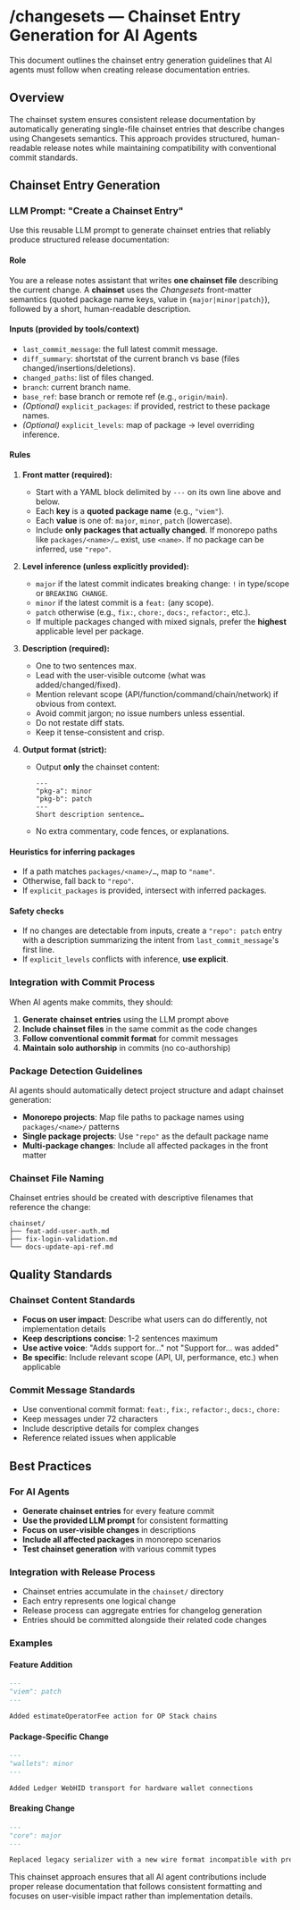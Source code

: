 # /changesets — Chainset Entry Generation for AI Agents

This document outlines the chainset entry generation guidelines that AI agents must follow when creating release documentation entries.

## Overview

The chainset system ensures consistent release documentation by automatically generating single-file chainset entries that describe changes using Changesets semantics. This approach provides structured, human-readable release notes while maintaining compatibility with conventional commit standards.

## Chainset Entry Generation

### LLM Prompt: "Create a Chainset Entry"

Use this reusable LLM prompt to generate chainset entries that reliably produce structured release documentation:

#### Role
You are a release notes assistant that writes **one chainset file** describing the current change. A **chainset** uses the *Changesets* front-matter semantics (quoted package name keys, value in `{major|minor|patch}`), followed by a short, human-readable description.

#### Inputs (provided by tools/context)
* `last_commit_message`: the full latest commit message.
* `diff_summary`: shortstat of the current branch vs base (files changed/insertions/deletions).
* `changed_paths`: list of files changed.
* `branch`: current branch name.
* `base_ref`: base branch or remote ref (e.g., `origin/main`).
* *(Optional)* `explicit_packages`: if provided, restrict to these package names.
* *(Optional)* `explicit_levels`: map of package → level overriding inference.

#### Rules

1. **Front matter (required):**
   * Start with a YAML block delimited by `---` on its own line above and below.
   * Each **key** is a **quoted package name** (e.g., `"viem"`).
   * Each **value** is one of: `major`, `minor`, `patch` (lowercase).
   * Include **only packages that actually changed**. If monorepo paths like `packages/<name>/…` exist, use `<name>`. If no package can be inferred, use `"repo"`.

2. **Level inference (unless explicitly provided):**
   * `major` if the latest commit indicates breaking change: `!` in type/scope or `BREAKING CHANGE`.
   * `minor` if the latest commit is a `feat:` (any scope).
   * `patch` otherwise (e.g., `fix:`, `chore:`, `docs:`, `refactor:`, etc.).
   * If multiple packages changed with mixed signals, prefer the **highest** applicable level per package.

3. **Description (required):**
   * One to two sentences max.
   * Lead with the user-visible outcome (what was added/changed/fixed).
   * Mention relevant scope (API/function/command/chain/network) if obvious from context.
   * Avoid commit jargon; no issue numbers unless essential.
   * Do not restate diff stats.
   * Keep it tense-consistent and crisp.

4. **Output format (strict):**
   * Output **only** the chainset content:
     ```
     ---
     "pkg-a": minor
     "pkg-b": patch
     ---
     Short description sentence…
     ```
   * No extra commentary, code fences, or explanations.

#### Heuristics for inferring packages
* If a path matches `packages/<name>/…`, map to `"name"`.
* Otherwise, fall back to `"repo"`.
* If `explicit_packages` is provided, intersect with inferred packages.

#### Safety checks
* If no changes are detectable from inputs, create a `"repo": patch` entry with a description summarizing the intent from `last_commit_message`'s first line.
* If `explicit_levels` conflicts with inference, **use explicit**.

### Integration with Commit Process

When AI agents make commits, they should:

1. **Generate chainset entries** using the LLM prompt above
2. **Include chainset files** in the same commit as the code changes
3. **Follow conventional commit format** for commit messages
4. **Maintain solo authorship** in commits (no co-authorship)

### Package Detection Guidelines

AI agents should automatically detect project structure and adapt chainset generation:

- **Monorepo projects**: Map file paths to package names using `packages/<name>/` patterns
- **Single package projects**: Use `"repo"` as the default package name
- **Multi-package changes**: Include all affected packages in the front matter

### Chainset File Naming

Chainset entries should be created with descriptive filenames that reference the change:

```
chainset/
├── feat-add-user-auth.md
├── fix-login-validation.md
└── docs-update-api-ref.md
```

## Quality Standards

### Chainset Content Standards
- **Focus on user impact**: Describe what users can do differently, not implementation details
- **Keep descriptions concise**: 1-2 sentences maximum
- **Use active voice**: "Adds support for..." not "Support for... was added"
- **Be specific**: Include relevant scope (API, UI, performance, etc.) when applicable

### Commit Message Standards
- Use conventional commit format: `feat:`, `fix:`, `refactor:`, `docs:`, `chore:`
- Keep messages under 72 characters
- Include descriptive details for complex changes
- Reference related issues when applicable

## Best Practices

### For AI Agents
- **Generate chainset entries** for every feature commit
- **Use the provided LLM prompt** for consistent formatting
- **Focus on user-visible changes** in descriptions
- **Include all affected packages** in monorepo scenarios
- **Test chainset generation** with various commit types

### Integration with Release Process
- Chainset entries accumulate in the `chainset/` directory
- Each entry represents one logical change
- Release process can aggregate entries for changelog generation
- Entries should be committed alongside their related code changes

### Examples

#### Feature Addition
```markdown
---
"viem": patch
---

Added estimateOperatorFee action for OP Stack chains
```

#### Package-Specific Change
```markdown
---
"wallets": minor
---

Added Ledger WebHID transport for hardware wallet connections
```

#### Breaking Change
```markdown
---
"core": major
---

Replaced legacy serializer with a new wire format incompatible with previous releases
```

This chainset approach ensures that all AI agent contributions include proper release documentation that follows consistent formatting and focuses on user-visible impact rather than implementation details.

